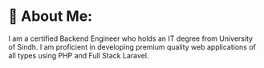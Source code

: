 # 💫 About Me:
I am a certified Backend Engineer who holds an IT degree from University of Sindh. I am proficient in developing premium quality web applications of all types using PHP and Full Stack Laravel.

